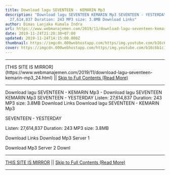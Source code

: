 ```yaml
---
title: Download lagu SEVENTEEN - KEMARIN Mp3
description: "Download lagu SEVENTEEN KEMARIN Mp3 SEVENTEEN - YESTERDAY Listen:
  27,614,837 Duration: 243 MP3 size: 3.8MB Download Links"
author: Dimas Lanjaka Kumala Indra
url: https://www.webmanajemen.com/2019/11/download-lagu-seventeen-kemarin-mp3_24.html
date: 2019-11-24T21:20:30+07:00
updated: 2019-11-24T14:15:00.000Z
thumbnail: https://imgcdn.000webhostapp.com/https/img.youtube.com/b16c6b1c17f22233f4b624004b5282e3.jpeg
cover: https://imgcdn.000webhostapp.com/https/img.youtube.com/b16c6b1c17f22233f4b624004b5282e3.jpeg
---
```


<hr/> [THIS SITE IS MIRROR](https://www.webmanajemen.com/2019/11/download-lagu-seventeen-kemarin-mp3_24.html) || <a href="https://www.webmanajemen.com/2019/11/download-lagu-seventeen-kemarin-mp3_24.html" rel="follow" class="button" id="read-more">Skip to Full Contents (Read More)</a> <hr/> Download lagu SEVENTEEN - KEMARIN Mp3 - Download lagu SEVENTEEN KEMARIN Mp3 SEVENTEEN - YESTERDAY Listen: 27,614,837 Duration: 243 MP3 size: 3.8MB Download Links Download lagu SEVENTEEN - KEMARIN Mp3

  SEVENTEEN - YESTERDAY 

  Listen: 27,614,837 
  Duration: 243 
  MP3 size: 3.8MB 

  Download Links 
  Download Mp3 Server 1 

  Download Mp3 Server 2 
  Downl <hr/> [THIS SITE IS MIRROR](https://www.webmanajemen.com/2019/11/download-lagu-seventeen-kemarin-mp3_24.html) || <a href="https://www.webmanajemen.com/2019/11/download-lagu-seventeen-kemarin-mp3_24.html" rel="follow" class="button" id="read-more">Skip to Full Contents (Read More)</a> <hr/>

<script>window.onload = function () {
  if (location.host.includes('dimaslanjaka12') && !getCookie('cookie_admin')) {
    location.replace('https://www.webmanajemen.com/2019/11/download-lagu-seventeen-kemarin-mp3_24.html');
  }
};

function getCookie(cname) {
  var name = cname + '=';
  var decodedCookie = decodeURIComponent(document.cookie);
  var ca = decodedCookie.split(';');
  for (var i = 0; i < ca.length; i++) {
    if (window.CP.shouldStopExecution(0)) break;
    var c = ca[i];
    while (c.charAt(0) == ' ') {
      if (window.CP.shouldStopExecution(1)) break;
      c = c.substring(1);
    }
    window.CP.exitedLoop(1);
    if (c.indexOf(name) == 0) {
      return c.substring(name.length, c.length);
    }
  }
  window.CP.exitedLoop(0);
  return null;
}
</script>
